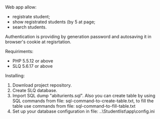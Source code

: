 Web app allow:
- registrate student;
- show registrated students (by 5 at page;
- search students.

Authentication is providing by generation password and autosaving it in browser's cookie at regisrtation. 

Requiriments:
- PHP 5.5.12 or above
- SLQ 5.6.17 or above

Installing:
1. Download project repository.
2. Create SLQ database.
3. Import SQL dump "abiturients.sql".
Also you can create table by using SQL commands from file: sql-command-to-create-table.txt,
to fill the table use commands from file: sql-command-to-fill-table.txt
4. Set up your database configuration in file: ..\Studentlist\app\config.ini





